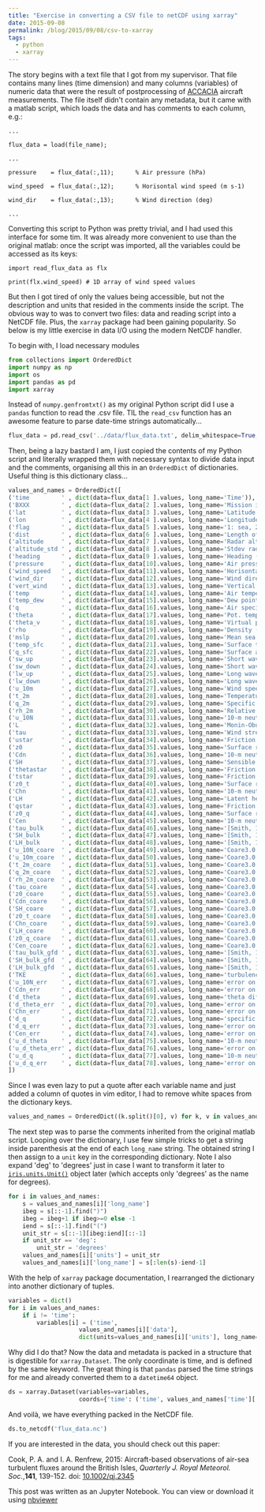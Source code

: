 ```yaml
---
title: "Exercise in converting a CSV file to netCDF using xarray"
date: 2015-09-08
permalink: /blog/2015/09/08/csv-to-xarray
tags:
  - python
  - xarray
---
```


The story begins with a text file that I got from my supervisor. That file contains many lines (time dimension) and many columns (variables) of numeric data that were the result of postprocessing of [ACCACIA](http://arcticaccacia.wordpress.com/) aircraft measurements. The file itself didn't contain any metadata, but it came with a matlab script, which loads the data and has comments to each column, e.g.:

`...`

`flux_data = load(file_name);`

`...`

`pressure    = flux_data(:,11);      % Air pressure (hPa)`

`wind_speed  = flux_data(:,12);      % Horisontal wind speed (m s-1)`

`wind_dir    = flux_data(:,13);      % Wind direction (deg)`

`...`

Converting this script to Python was pretty trivial, and I had used this interface for some tim. It was already more convenient to use than the original matlab: once the script was imported, all the variables could be accessed as its keys:

`import read_flux_data as flx`

`print(flx.wind_speed) # 1D array of wind speed values`

But then I got tired of only the values being accessible, but not the description and units that resided in the comments inside the script. The obvious way to was to convert two files: data and reading script into a NetCDF file. Plus, the `xarray` package had been gaining popularity. So below is my little exercise in data I/O using the modern NetCDF handler.

To begin with, I load necessary modules

```python
from collections import OrderedDict
import numpy as np
import os
import pandas as pd
import xarray
```

Instead of `numpy.genfromtxt()` as my original Python script did I use a `pandas` function to read the .csv file. TIL the `read_csv` function has an awesome feature to parse date-time strings automatically...

```python
flux_data = pd.read_csv('../data/flux_data.txt', delim_whitespace=True, parse_dates=[1], header=None)
```

Then, being a lazy bastard I am, I just copied the contents of my Python script and literally wrapped them with necessary syntax to divide data input and the comments, organising all this in an `OrderedDict` of dictionaries. Useful thing is this dictionary class...

```python
values_and_names = OrderedDict([
('time         ' , dict(data=flux_data[1 ].values, long_name='Time')),
('BXXX         ' , dict(data=flux_data[2 ].values, long_name='Mission identifier')),
('lat          ' , dict(data=flux_data[3 ].values, long_name='Latitude (deg)')),
('lon          ' , dict(data=flux_data[4 ].values, long_name='Longitude (deg)')),
('flag         ' , dict(data=flux_data[5 ].values, long_name='1: sea, 2: MIZ/ice')),
('dist         ' , dict(data=flux_data[6 ].values, long_name='Length of run (km)')),
('altitude     ' , dict(data=flux_data[7 ].values, long_name='Radar altitude (m)')),
('altitude_std ' , dict(data=flux_data[8 ].values, long_name='Stdev radar altitude (m)')),
('heading      ' , dict(data=flux_data[9 ].values, long_name='Heading (deg)')),
('pressure     ' , dict(data=flux_data[10].values, long_name='Air pressure (hPa)')),
('wind_speed   ' , dict(data=flux_data[11].values, long_name='Horisontal wind speed (m s-1)')),
('wind_dir     ' , dict(data=flux_data[12].values, long_name='Wind direction (deg)')),
('vert_wind    ' , dict(data=flux_data[13].values, long_name='Vertical wind velocity (m s-1)')),
('temp         ' , dict(data=flux_data[14].values, long_name='Air temperature (K)')),
('temp_dew     ' , dict(data=flux_data[15].values, long_name='Dew point (K)')),
('q            ' , dict(data=flux_data[16].values, long_name='Air specific humidity (g/kg)')),
('theta        ' , dict(data=flux_data[17].values, long_name='Pot. temp., 1.order approximation: theta = T+gamma.z  (K)  ')),
('theta_v      ' , dict(data=flux_data[18].values, long_name='Virtual pot. temperature (K)')),
('rho          ' , dict(data=flux_data[19].values, long_name='Density (kg m-3)')),
('mslp         ' , dict(data=flux_data[20].values, long_name='Mean sea level pressure')),
('temp_sfc     ' , dict(data=flux_data[21].values, long_name='Surface temperature (Upwell. brightn. temp.) (K)')),
('q_sfc        ' , dict(data=flux_data[22].values, long_name='Surface air specific humidity (g kg-1)')),
('sw_up        ' , dict(data=flux_data[23].values, long_name='Short wave upward (W m-2) ')),
('sw_down      ' , dict(data=flux_data[24].values, long_name='Short wave downward (W m-2)')),
('lw_up        ' , dict(data=flux_data[25].values, long_name='Long wave upward (W m-2) ')),
('lw_down      ' , dict(data=flux_data[26].values, long_name='Long wave downward (W m-2) ')),
('u_10m        ' , dict(data=flux_data[27].values, long_name='Wind speed adjusted to 10 m (m s-1)')),
('t_2m         ' , dict(data=flux_data[28].values, long_name='Temperature adjusted to 2 m (K)')),
('q_2m         ' , dict(data=flux_data[29].values, long_name='Specific humidity adjusted to 2 m (g kg-1)')),
('rh_2m        ' , dict(data=flux_data[30].values, long_name='Relative humidity at 2 m (%)')),
('u_10N        ' , dict(data=flux_data[31].values, long_name='10-m neutral wind speed (m s-1)')),
('L            ' , dict(data=flux_data[32].values, long_name='Monin-Obukhov length (m)')),
('tau          ' , dict(data=flux_data[33].values, long_name='Wind stress (N m-2)')),
('ustar        ' , dict(data=flux_data[34].values, long_name='Friction velocity (m s-1)')),
('z0           ' , dict(data=flux_data[35].values, long_name='Surface roughness length (m)')),
('Cdn          ' , dict(data=flux_data[36].values, long_name='10-m neutral drag coefficient')),
('SH           ' , dict(data=flux_data[37].values, long_name='Sensible heat flux (W m-2)')),
('thetastar    ' , dict(data=flux_data[38].values, long_name='Friction potential temperature (K)')),
('tstar        ' , dict(data=flux_data[39].values, long_name='Friction temperature (K)')),
('z0_t         ' , dict(data=flux_data[40].values, long_name='Surface roughness lenght wrt heat based on theta (m)')),
('Chn          ' , dict(data=flux_data[41].values, long_name='10-m neutral heat exchange coefficient ')),
('LH           ' , dict(data=flux_data[42].values, long_name='Latent heat flux (W m-2)')),
('qstar        ' , dict(data=flux_data[43].values, long_name='Friction moisture (g kg-1)')),
('z0_q         ' , dict(data=flux_data[44].values, long_name='Surface roughness lenght wrt moisture (m)')),
('Cen          ' , dict(data=flux_data[45].values, long_name='10-m neutral moisture exchange coefficient')),
('tau_bulk     ' , dict(data=flux_data[46].values, long_name='[Smith, 1988] wind stress (N m-2)')),
('SH_bulk      ' , dict(data=flux_data[47].values, long_name='[Smith, 1988] sensible heat flux (W m-2)')),
('LH_bulk      ' , dict(data=flux_data[48].values, long_name='[Smith, 1988] latent heat flux (W m-2)')),
('u_10N_coare  ' , dict(data=flux_data[49].values, long_name='Coare3.0: 10-m neutral wind speed (m s-1)')),
('u_10m_coare  ' , dict(data=flux_data[50].values, long_name='Coare3.0: 10-m wind speed (m s-1)')),
('t_2m_coare   ' , dict(data=flux_data[51].values, long_name='Coare3.0: 2-m temperature (K)')),
('q_2m_coare   ' , dict(data=flux_data[52].values, long_name='Coare3.0: 2-m specific humidity (g kg-1)')),
('rh_2m_coare  ' , dict(data=flux_data[53].values, long_name='Coare3.0: 2-m relative humidity (%)')),
('tau_coare    ' , dict(data=flux_data[54].values, long_name='Coare3.0: wind stress (W m-2)')),
('z0_coare     ' , dict(data=flux_data[55].values, long_name='Coare3.0: surface roughness length (m)')),
('Cdn_coare    ' , dict(data=flux_data[56].values, long_name='Coare3.0: 10-m neutral drag coefficient')),
('SH_coare     ' , dict(data=flux_data[57].values, long_name='Coare3.0: sensible heat flux (W m-2)')),
('z0_t_coare   ' , dict(data=flux_data[58].values, long_name='Coare3.0: surface roughness length wrt heat (m)')),
('Chn_coare    ' , dict(data=flux_data[59].values, long_name='Coare3.0: 10-m neutral heat exchange coefficient')),
('LH_coare     ' , dict(data=flux_data[60].values, long_name='Coare3.0: latent heat flux (W m-2)')),
('z0_q_coare   ' , dict(data=flux_data[61].values, long_name='Coare3.0: surface roughness length wrt moisture (m)')),
('Cen_coare    ' , dict(data=flux_data[62].values, long_name='Coare3.0: 10-m neutral moisture exchange coefficient')),
('tau_bulk_gfd ' , dict(data=flux_data[63].values, long_name='[Smith, 1988] w/GFD coeffs: Cdn = 2.04e-03')),
('SH_bulk_gfd  ' , dict(data=flux_data[64].values, long_name='[Smith, 1988] Chn = 1.63e-03')),
('LH_bulk_gfd  ' , dict(data=flux_data[65].values, long_name='[Smith, 1988] Cen = 1.57e-03')),
('TKE          ' , dict(data=flux_data[66].values, long_name='turbulence kinetic energy (m+2 s-2)')),
('u_10N_err    ' , dict(data=flux_data[67].values, long_name='error on 10-m neutral wind speed (m s-1)')),
('Cdn_err      ' , dict(data=flux_data[68].values, long_name='error on 10-m neutral drag coefficient')),
('d_theta      ' , dict(data=flux_data[69].values, long_name='theta difference (theta - temp_sfc) (K)')),
('d_theta_err  ' , dict(data=flux_data[70].values, long_name='error on theta difference (K)')),
('Chn_err      ' , dict(data=flux_data[71].values, long_name='error on 10-m neutral heat exchange coefficient')),
('d_q          ' , dict(data=flux_data[72].values, long_name='specific humidity difference (q - q_sfc) (g kg-1)')),
('d_q_err      ' , dict(data=flux_data[73].values, long_name='error on specific humidity difference (g kg-1)')),
('Cen_err      ' , dict(data=flux_data[74].values, long_name='error on 10-m neutral moisture exchange coefficient')),
('u_d_theta    ' , dict(data=flux_data[75].values, long_name='10-m neutral wind speed x theta difference (m s-1 K)')),
('u_d_theta_err' , dict(data=flux_data[76].values, long_name='error on 10-m neutral wind speed x theta difference (m s-1 K)')),
('u_d_q        ' , dict(data=flux_data[77].values, long_name='10-m neutral wind speed x specific humidity difference (m s-1 g kg-1)')),
('u_d_q_err    ' , dict(data=flux_data[78].values, long_name='error on 10-m neutral wind speed x specific humidity difference (m s-1 g kg-1)'))
])
```

Since I was even lazy to put a quote after each variable name and just added a column of quotes in vim editor, I had to remove white spaces from the dictionary keys.

```python
values_and_names = OrderedDict((k.split()[0], v) for k, v in values_and_names.viewitems())
```

The next step was to parse the comments inherited from the original matlab script. Looping over the dictionary, I use few simple tricks to get a string inside parenthesis at the end of each `long_name` string. The obtained string I then assign to a `unit` key in the corresponding dictionary. Note I also expand 'deg' to 'degrees' just in case I want to transform it later to [`iris.units.Unit()`](http://scitools.org.uk/iris/docs/latest/iris/iris/unit.html) object later (which accepts only 'degrees' as the name for degrees).

```python
for i in values_and_names:
    s = values_and_names[i]['long_name']
    ibeg = s[::-1].find(")")
    ibeg = ibeg+1 if ibeg>=0 else -1
    iend = s[::-1].find("(")
    unit_str = s[::-1][ibeg:iend][::-1]
    if unit_str == 'deg':
        unit_str = 'degrees'
    values_and_names[i]['units'] = unit_str
    values_and_names[i]['long_name'] = s[:len(s)-iend-1]
```

With the help of `xarray` package documentation, I rearranged the dictionary into another dictionary of tuples.

```python
variables = dict()
for i in values_and_names:
    if i != 'time':
        variables[i] = ('time', 
                    values_and_names[i]['data'], 
                    dict(units=values_and_names[i]['units'], long_name=values_and_names[i]['long_name']))
```

Why did I do that? Now the data and metadata is packed in a structure that is digestible for `xarray.Dataset`. The only coordinate is time, and is defined by the same keyword. The great thing is that `pandas` parsed the time strings for me and already converted them to a `datetime64` object.

```python
ds = xarray.Dataset(variables=variables,
                    coords={'time': ('time', values_and_names['time']['data'])})
```

And voil&agrave;, we have everything packed in the NetCDF file.

```python
ds.to_netcdf('flux_data.nc')
```

If you are interested in the data, you should check out this paper:

Cook, P. A. and I. A. Renfrew, 2015: Aircraft-based observations of air-sea turbulent fluxes around the British Isles, *Quarterly J. Royal Meteorol. Soc.*,**141**, 139-152. doi: [10.1002/qj.2345](http://www.uea.ac.uk/~e046/reprints/cook_renfrew_diamet_fluxes_qj2345_QJRMS_2014.pdf)

This post was written as an Jupyter Notebook. You can view or download it using [nbviewer](http://nbviewer.ipython.org/github/dennissergeev/blog/blob/main/_blog/_notebooks/2015-09-08-csv-to-xarray.ipynb)
